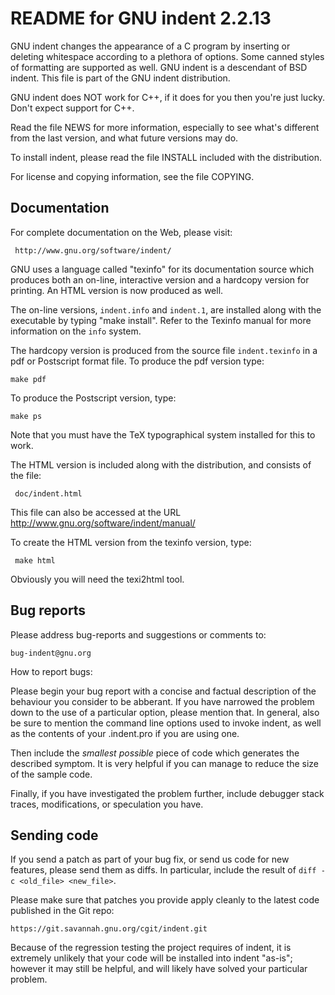 README for GNU indent 2.2.13
============================

  GNU indent changes the appearance of a C program by inserting or
  deleting whitespace according to a plethora of options.  Some
  canned styles of formatting are supported as well.  GNU indent is
  a descendant of BSD indent.  This file is part of the GNU indent
  distribution.

  GNU indent does NOT work for C++, if it does for you then you're
  just lucky.  Don't expect support for C++.

  Read the file NEWS for more information, especially to see what's
  different from the last version, and what future versions may do.

  To install indent, please read the file INSTALL included with the
  distribution.

  For license and copying information, see the file COPYING.

Documentation
-------------

  For complete documentation on the Web, please visit:

     http://www.gnu.org/software/indent/

  GNU uses a language called "texinfo" for its documentation source
  which produces both an on-line, interactive version and a hardcopy
  version for printing.  An HTML version is now produced as well.

  The on-line versions, `indent.info` and `indent.1`, are installed
  along with the executable by typing "make install".
  Refer to the Texinfo manual for more information on the `info` system.

  The hardcopy version is produced from the source file `indent.texinfo`
  in a pdf or Postscript format file.  To produce the pdf
  version type:

    make pdf

  To produce the Postscript version, type:

    make ps

  Note that you must have the TeX typographical system installed for
  this to work.

  The HTML version is included along with the distribution, and
  consists of the file:

     doc/indent.html

  This file can also be accessed at the URL 
        http://www.gnu.org/software/indent/manual/

  To create the HTML version from the texinfo version, type:

     make html

  Obviously you will need the texi2html tool.

Bug reports
-----------

  Please address bug-reports and suggestions or comments to:

    bug-indent@gnu.org

  How to report bugs:

  Please begin your bug report with a concise and factual description
  of the behaviour you consider to be abberant.  If you have narrowed
  the problem down to the use of a particular option, please mention
  that.  In general, also be sure to mention the command line options
  used to invoke indent, as well as the contents of your .indent.pro
  if you are using one.

  Then include the *smallest possible* piece of code which generates
  the described symptom.  It is very helpful if you can manage to
  reduce the size of the sample code.

  Finally, if you have investigated the problem further, include
  debugger stack traces, modifications, or speculation you have.

Sending code
------------

  If you send a patch as part of your bug fix, or send us code for new
  features, please send them as diffs.  In particular, include the
  result of `diff -c <old_file> <new_file>`.

  Please make sure that patches you provide apply cleanly to the latest
  code published in the Git repo:

    https://git.savannah.gnu.org/cgit/indent.git

  Because of the regression testing the project requires of indent,
  it is extremely unlikely that your code will be installed into indent
  "as-is";  however it may still be helpful, and will likely have
  solved your particular problem.
